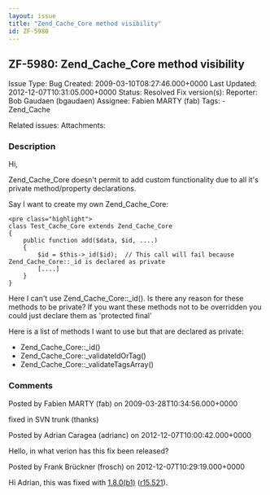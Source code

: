 ```yaml
---
layout: issue
title: "Zend_Cache_Core method visibility"
id: ZF-5980
---
```


ZF-5980: Zend\_Cache\_Core method visibility
--------------------------------------------

 Issue Type: Bug Created: 2009-03-10T08:27:46.000+0000 Last Updated: 2012-12-07T10:31:05.000+0000 Status: Resolved Fix version(s): 
 Reporter:  Bob Gaudaen (bgaudaen)  Assignee:  Fabien MARTY (fab)  Tags: - Zend\_Cache
 
 Related issues: 
 Attachments: 
### Description

Hi,

Zend\_Cache\_Core doesn't permit to add custom functionality due to all it's private method/property declarations.

Say I want to create my own Zend\_Cache\_Core:

 
    <pre class="highlight">
    class Test_Cache_Core extends Zend_Cache_Core
    {
        public function add($data, $id, ....)
        {
            $id = $this->_id($id);  // This call will fail because Zend_Cache_Core::_id is declared as private
            [....]
        }
    }


Here I can't use Zend\_Cache\_Core::\_id(). Is there any reason for these methods to be private? If you want these methods not to be overridden you could just declare them as 'protected final'

Here is a list of methods I want to use but that are declared as private:

- Zend\_Cache\_Core::\_id()
- Zend\_Cache\_Core::\_validateIdOrTag()
- Zend\_Cache\_Core::\_validateTagsArray()
 


 

### Comments

Posted by Fabien MARTY (fab) on 2009-03-28T10:34:56.000+0000

fixed in SVN trunk (thanks)

 

 

Posted by Adrian Caragea (adrianc) on 2012-12-07T10:00:42.000+0000

Hello, in what verion has this fix been released?

 

 

Posted by Frank Brückner (frosch) on 2012-12-07T10:29:19.000+0000

Hi Adrian, this was fixed with [1.8.0(b1)](http://framework.zend.com/svn/framework/standard/tags/release-1.8.0b1/library/Zend/Cache/Core.php) ([r15.521](http://framework.zend.com/code/listing.php?repname=Zend+Framework&rev=14521)).

 

 